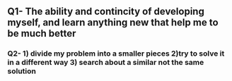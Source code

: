## Q1- The ability and contincity of developing myself, and learn anything new that help me to be much better 
### Q2- 1) divide my problem into a smaller pieces 2)try to solve it in a different way 3) search about a similar not the same solution
